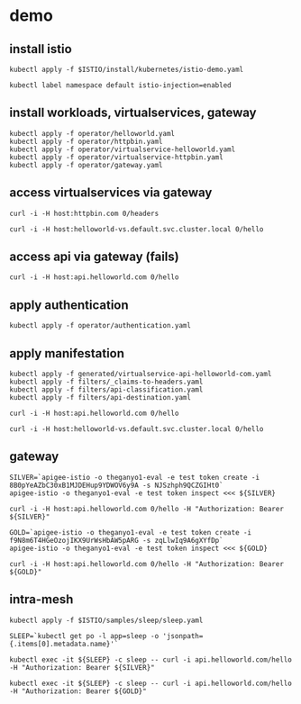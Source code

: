 # demo

## install istio

    kubectl apply -f $ISTIO/install/kubernetes/istio-demo.yaml

    kubectl label namespace default istio-injection=enabled

## install workloads, virtualservices, gateway

    kubectl apply -f operator/helloworld.yaml
    kubectl apply -f operator/httpbin.yaml
    kubectl apply -f operator/virtualservice-helloworld.yaml
    kubectl apply -f operator/virtualservice-httpbin.yaml
    kubectl apply -f operator/gateway.yaml

## access virtualservices via gateway

    curl -i -H host:httpbin.com 0/headers

    curl -i -H host:helloworld-vs.default.svc.cluster.local 0/hello

## access api via gateway (fails)

    curl -i -H host:api.helloworld.com 0/hello

## apply authentication

    kubectl apply -f operator/authentication.yaml

## apply manifestation

    kubectl apply -f generated/virtualservice-api-helloworld-com.yaml
    kubectl apply -f filters/_claims-to-headers.yaml
    kubectl apply -f filters/api-classification.yaml
    kubectl apply -f filters/api-destination.yaml

    curl -i -H host:api.helloworld.com 0/hello

    curl -i -H host:helloworld-vs.default.svc.cluster.local 0/hello

## gateway

    SILVER=`apigee-istio -o theganyo1-eval -e test token create -i 8B0pYeAZbC30xB1MJDEHup9YDWOV6y9A -s NJSzhph9QCZGIHt0`
    apigee-istio -o theganyo1-eval -e test token inspect <<< ${SILVER}
  
    curl -i -H host:api.helloworld.com 0/hello -H "Authorization: Bearer ${SILVER}"

    GOLD=`apigee-istio -o theganyo1-eval -e test token create -i f9N8m6T4HGeOzojIKX9UrWsHbAW5pARG -s zqLlwIq9A6gXYfDp`
    apigee-istio -o theganyo1-eval -e test token inspect <<< ${GOLD}
  
    curl -i -H host:api.helloworld.com 0/hello -H "Authorization: Bearer ${GOLD}"

## intra-mesh

    kubectl apply -f $ISTIO/samples/sleep/sleep.yaml
  
    SLEEP=`kubectl get po -l app=sleep -o 'jsonpath={.items[0].metadata.name}'`

    kubectl exec -it ${SLEEP} -c sleep -- curl -i api.helloworld.com/hello -H "Authorization: Bearer ${SILVER}"
  
    kubectl exec -it ${SLEEP} -c sleep -- curl -i api.helloworld.com/hello -H "Authorization: Bearer ${GOLD}"
